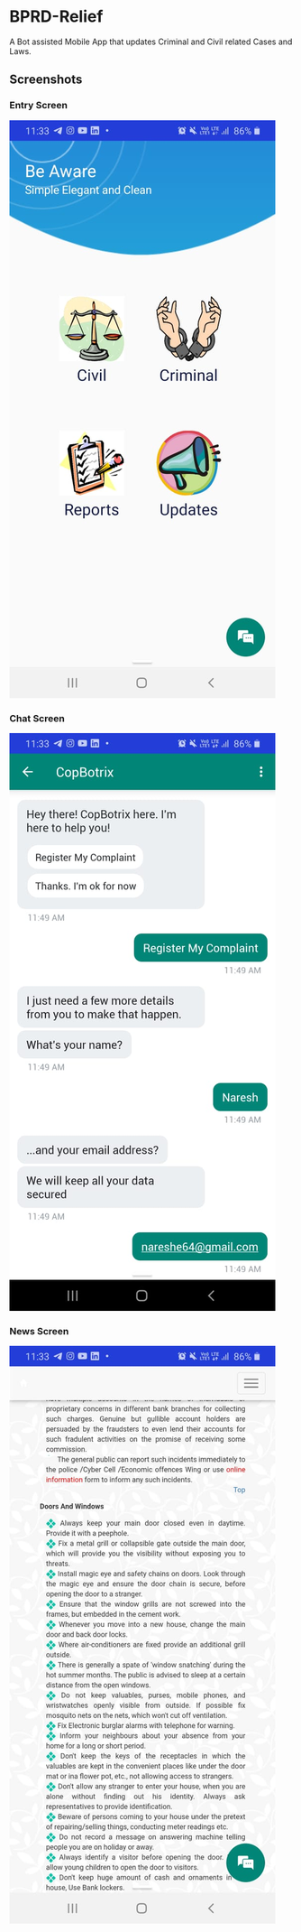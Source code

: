 # BPRD-Relief
A Bot assisted Mobile App that updates Criminal and Civil related Cases and Laws.
## Screenshots
### Entry Screen
![Entry Screen](https://github.com/gomathishankar37/BPRD-Relief/blob/master/Entry%20Screen.jpeg)
### Chat Screen
![Chat Screen](https://github.com/gomathishankar37/BPRD-Relief/blob/master/Bot%20Chat%20Screen.jpeg)
### News Screen
![News Screen](https://github.com/gomathishankar37/BPRD-Relief/blob/master/News%20Screen.jpeg)
